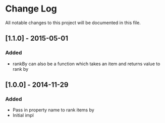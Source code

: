 # Change Log

All notable changes to this project will be documented in this file.

## [1.1.0] - 2015-05-01
### Added

- rankBy can also be a function which takes an item and returns value to rank by

## [1.0.0] - 2014-11-29
### Added

- Pass in property name to rank items by
- Initial impl